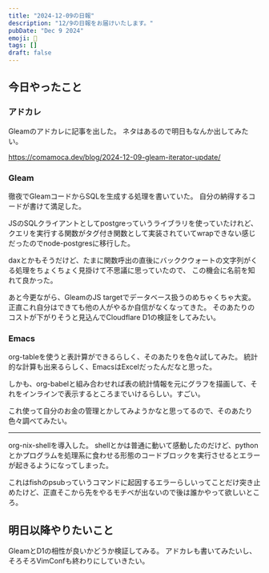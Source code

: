 ```yaml
---
title: "2024-12-09の日報"
description: "12/9の日報をお届けいたします。"
pubDate: "Dec 9 2024"
emoji: 🦊
tags: []
draft: false
---
```


## 今日やったこと

### アドカレ

Gleamのアドカレに記事を出した。 ネタはあるので明日もなんか出してみたい。

https://comamoca.dev/blog/2024-12-09-gleam-iterator-update/

### Gleam

徹夜でGleamコードからSQLを生成する処理を書いていた。
自分の納得するコードが書けて満足した。

JSのSQLクライアントとしてpostgreっていうライブラリを使っていたけれど、
クエリを実行する関数がタグ付き関数として実装されていてwrapできない感じだったのでnode-postgresに移行した。

daxとかもそうだけど、たまに関数呼出の直後にバッククウォートの文字列がくる処理をちょくちょく見掛けて不思議に思っていたので、
この機会に名前を知れて良かった。

あと今更ながら、GleamのJS
targetでデータベース扱うのめちゃくちゃ大変。正直これ自分はできても他の人がやるか自信がなくなってきた。
そのあたりのコストが下がりそうと見込んでCloudflare D1の検証をしてみたい。

### Emacs

org-tableを使うと表計算ができるらしく、そのあたりを色々試してみた。
統計的な計算も出来るらしく、EmacsはExcelだったんだなと思った。

しかも、org-babelと組み合わせれば表の統計情報を元にグラフを描画して、それをインラインで表示するところまでいけるらしい。すごい。

これ使って自分のお金の管理とかしてみようかなと思ってるので、そのあたり色々調べてみたい。

---

org-nix-shellを導入した。
shellとかは普通に動いて感動したのだけど、pythonとかプログラムを処理系に食わせる形態のコードブロックを実行させるとエラーが起きるようになってしまった。

これはfishのpsubっていうコマンドに起因するエラーらしいってことだけ突き止めたけど、正直そこから先をやるモチベが出ないので後は誰かやって欲しいところ。

## 明日以降やりたいこと

GleamとD1の相性が良いかどうか検証してみる。
アドカレも書いてみたいし、そろそろVimConfも終わりにしていきたい。
